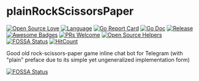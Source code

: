 # plainRockScissorsPaper

[![Open Source Love](https://badges.frapsoft.com/os/v1/open-source.svg?v=103)](https://github.com/ellerbrock/open-source-badges/)
[![Language](https://img.shields.io/badge/Go-1.13.1-lightblue.svg)](https://github.com/Naereen/badges)
[![Go Report Card](https://goreportcard.com/badge/github.com/mykelangelo/plainRockScissorsPaper)](https://goreportcard.com/report/github.com/mykelangelo/plainRockScissorsPaper)
[![Go Doc](https://img.shields.io/badge/godoc-reference-blue.svg?style=badge)](http://godoc.org/github.com/golang-standards/project-layout)
[![Release](https://img.shields.io/github/release/mykelangelo/plainRockScissorsPaper.svg?style=badge)](https://github.com/mykelangelo/plainRockScissorsPaper/releases/latest)
[![Awesome Badges](https://img.shields.io/badge/badges-awesome-violet.svg)](https://github.com/Naereen/badges)
[![PRs Welcome](https://img.shields.io/badge/PRs-welcome-goldenrod.svg?style=shield)](http://makeapullrequest.com) 
[![Open Source Helpers](https://www.codetriage.com/mykelangelo/plainrockscissorspaper/badges/users.svg)](https://www.codetriage.com/mykelangelo/plainrockscissorspaper)
[![FOSSA Status](https://app.fossa.com/api/projects/git%2Bgithub.com%2Fmykelangelo%2FplainRockScissorsPaper.svg?type=shield)](https://app.fossa.com/projects/git%2Bgithub.com%2Fmykelangelo%2FplainRockScissorsPaper?ref=badge_shield)
[![HitCount](http://hits.dwyl.io/mykelangelo/plainRockScissorsPaper.svg)](http://hits.dwyl.io/mykelangelo/plainRockScissorsPaper)

Good old rock-scissors-paper game inline chat bot for Telegram (with "plain" preface due to its simple yet ungeneralized implementation form)

[![FOSSA Status](https://app.fossa.com/api/projects/git%2Bgithub.com%2Fmykelangelo%2FplainRockScissorsPaper.svg?type=large)](https://app.fossa.com/projects/git%2Bgithub.com%2Fmykelangelo%2FplainRockScissorsPaper?ref=badge_large)